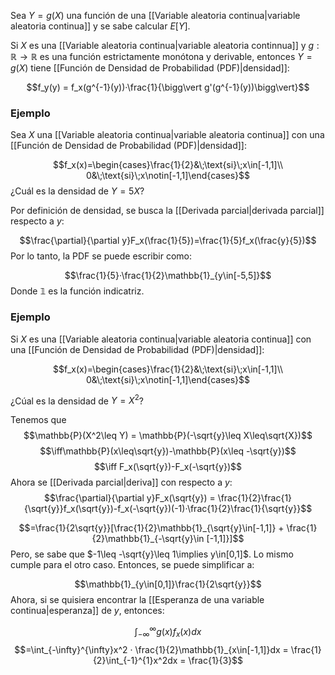 
Sea $Y=g(X)$ una función de una [[Variable aleatoria continua|variable aleatoria continua]] y se sabe calcular $E[Y]$. 

Si $X$ es una [[Variable aleatoria continua|variable aleatoria continnua]] y $g:\mathbb{R}\rightarrow\mathbb{R}$ es una función estrictamente monótona y derivable, entonces $Y=g(X)$ tiene [[Función de Densidad de Probabilidad (PDF)|densidad]]: 

$$f_y(y) = f_x(g^{-1}(y))·\frac{1}{\bigg\vert g'(g^{-1}(y))\bigg\vert}$$

### Ejemplo 

Sea $X$ una [[Variable aleatoria continua|variable aleatoria continua]] con una [[Función de Densidad de Probabilidad (PDF)|densidad]]: 

$$f_x(x)=\begin{cases}\frac{1}{2}&\;\text{si}\;x\in[-1,1]\\
0&\;\text{si}\;x\notin[-1,1]\end{cases}$$ 
¿Cuál es la densidad de $Y=5X$? 

Por definición de densidad, se busca la [[Derivada parcial|derivada parcial]] respecto a $y$: 

$$\frac{\partial}{\partial y}F_x(\frac{1}{5})=\frac{1}{5}f_x(\frac{y}{5})$$ 
Por lo tanto, la PDF se puede escribir como: 

$$\frac{1}{5}·\frac{1}{2}\mathbb{1}_{y\in[-5,5]}$$ 
Donde $\mathbb{1}$ es la función indicatriz. 

### Ejemplo 

Si $X$ es una [[Variable aleatoria continua|variable aleatoria continua]] con una [[Función de Densidad de Probabilidad (PDF)|densidad]]: 


$$f_x(x)=\begin{cases}\frac{1}{2}&\;\text{si}\;x\in[-1,1]\\
0&\;\text{si}\;x\notin[-1,1]\end{cases}$$

¿Cúal es la densidad de $Y=X^2$? 

Tenemos que $$\mathbb{P}(X^2\leq Y) = \mathbb{P}(-\sqrt{y}\leq X\leq\sqrt{X})$$ $$\iff\mathbb{P}(x\leq\sqrt{y})-\mathbb{P}(x\leq -\sqrt{y})$$ $$\iff F_x(\sqrt{y})-F_x(-\sqrt{y})$$ 
Ahora se [[Derivada parcial|deriva]] con respecto a $y$: 
 $$\frac{\partial}{\partial y}F_x(\sqrt{y}) = \frac{1}{2}\frac{1}{\sqrt{y}}f_x(\sqrt{y})-f_x(-\sqrt{y})(-1)·\frac{1}{2}\frac{1}{\sqrt{y}}$$


$$=\frac{1}{2\sqrt{y}}[\frac{1}{2}\mathbb{1}_{\sqrt{y}\in[-1,1]} + \frac{1}{2}\mathbb{1}_{-\sqrt{y}\in [-1,1]}]$$ 
Pero, se sabe que $-1\leq -\sqrt{y}\leq 1\implies y\in[0,1]$. Lo mismo cumple para el otro caso. Entonces, se puede simplificar a: 

$$\mathbb{1}_{y\in[0,1]}\frac{1}{2\sqrt{y}}$$ 
Ahora, si se quisiera encontrar la [[Esperanza de una variable continua|esperanza]] de $y$, entonces: 

$$\int_{-\infty}^{\infty}g(x)f_x(x)dx$$ $$=\int_{-\infty}^{\infty}x^2 · \frac{1}{2}\mathbb{1}_{x\in[-1,1]}dx = \frac{1}{2}\int_{-1}^{1}x^2dx = \frac{1}{3}$$  